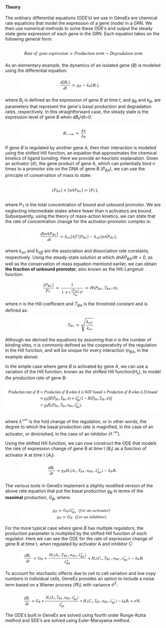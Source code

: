 #### Theory

The ordinary differential equations (ODE’s) we use in GeneEx are chemical rate equations that model the expression of a gene (node) in a GRN. We then use numerical methods to solve these ODE’s and output the steady state gene expression of each gene in the GRN. Each equation takes on the following general form:

<img src="images/theory_1.png"
     style="display: block;
  margin-left: auto;
  margin-right: auto; width:400px; height:40px" />



As an elementary example, the dynamics of an isolated gene (*B*) is modeled using the differential equation:

<img src="images/theory_2.png"
     style="display: block;
  margin-left: auto;
  margin-right: auto; width:400px; height:50px" />

where *B<sub>t</sub>* is defined as the expression of gene *B* at time *t*, and *g<sub>B</sub>* and *k<sub>B</sub>*, are parameters that represent the gene's basal production and degradation rates, respectively. In this straightforward case, the steady state is the expression level of gene *B* when *dB<sub>t</sub>/dt=0*:

<img src="images/theory_3.png"
     style="display: block;
  margin-left: auto;
  margin-right: auto; width:400px; height:50px" />

If gene *B* is regulated by another gene *A*, then their interaction is modeled using the shifted Hill function, an equation that approximates the chemical kinetics of ligand bonding. Here we provide an heuristic explanation. Given an activator (*A*), the gene product of gene A, which can potentially bind *n* times to a promotor site on the DNA of gene B (*P<sub>BA</sub>*), we can use the principle of conservation of mass to state:


<img src="images/theory_4.png"
     style="display: block;
  margin-left: auto;
  margin-right: auto; width:400px; height:50px" />


where *P<sub>T</sub>* is the total concentration of bound and unbound promotor. We are neglecting intermediate states where fewer than *n* activators are bound. Subsequently, using the theory of mass-action kinetics, we can state that the rate of concentration change for the activator-promotor complex is:

<img src="images/theory_5.png"
     style="display: block;
  margin-left: auto;
  margin-right: auto; width:400px; height:50px" />

where *k<sub>on</sub>* and *k<sub>off</sub>* are the association and dissociation rate constants, respectively. Using the steady-state solution at which  *dnAP<sub>BA</sub>/dt = 0*, as well as the conservation of mass equation mentiond earlier, we can obtain **the fraction of unbound promotor**, also known as the Hill-Langmuir function:

<img src="images/theory_6.png"
     style="display: block;
  margin-left: auto;
  margin-right: auto; width:400px; height:50px" />

where *n* is the Hill coefficient and *T<sub>BA</sub>* is the threshold constant and is defined as:

<img src="images/theory_7.png"
     style="display: block;
  margin-left: auto;
  margin-right: auto; width:400px; height:50px" />


Although we derived the equations by assuming that *n* is the number of binding sites, *n* is commonly defined as the cooperativity of the regulation in the Hill function, and will be unique for every interaction (*n<sub>BA</sub>*, in the example above). 


In the simple case where gene *B* is activated by gene *A*, we can use a variation of the Hill function, known as the shifted Hill function(*H<sub>s</sub>*), to model *the production rate* of gene B:


<img src="images/theory_8.png"
     style="display: block;
  margin-left: auto;
  margin-right: auto; width:700px; height:90px" />


where *λ<sup>+<sup><sub>BA</sub>* is the fold change of the regulation, or in other words, the degree to which the basal production rate is magnified, in the case of an activator, or diminished, in the case of an inhibitor (*λ<sup>-<sup><sub>BA</sub>*). 

Using the shifted Hill function, we can now construct the ODE that models the rate of expression change of gene B at time t (*B<sub>t</sub>*) as a function of activator A at time t (*A<sub>t</sub>*):

<img src="images/theory_9.png"
     style="display: block;
  margin-left: auto;
  margin-right: auto; width:400px; height:50px" />


The various tools in GeneEx implement a slightly modified version of the above rate equation that put the basal production *g<sub>B</sub>* in terms of the **maximal** production, *G<sub>B</sub>*, where:

<img src="images/theory_10.png"
     style="display: block;
  margin-left: auto;
  margin-right: auto; width:400px; height:50px" />

For the more typical case where gene *B* has multiple regulators, the production parameter is multiplied by the shifted Hill function of each regulator. Here we can see the ODE for the rate of expression change of gene B at time t, when regulated by activator A and inhibitor C:

<img src="images/theory_11.png"
     style="display: block;
  margin-left: auto;
  margin-right: auto; width:400px; height:50px" />


To account for stochastic effects due to cell to cell variation and low copy numbers in individual cells, GeneEx provides an option to include a noise term based on a Wiener process (*W<sub>t</sub>*) with variance *σ<sup>2</sup>*:

<img src="images/theory_12.png"
     style="display: block;
  margin-left: auto;
  margin-right: auto; width:400px; height:50px" />



The ODE’s built in GeneEx are solved using fourth order Runge-Kutta method and SDE’s are solved using Euler-Maruyama method.


